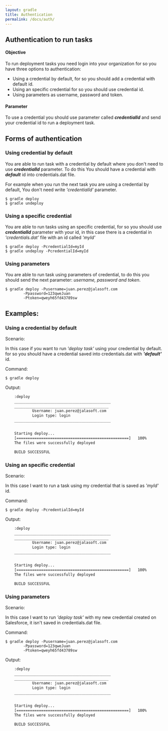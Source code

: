 ```yaml
---
layout: gradle
title: Authentication
permalink: /docs/auth/
---
```

## Authentication to run tasks

#### **Objective**
To run deployment tasks you need login into your organization for so you have three options to authentication:
<ul>
	<li>Using a credential by default, for so you should add a credential with default id.</li>
	<li>Using an specific credential for so you should use credential id.</li>
	<li>Using parameters as username, password and token.</li>
</ul>

#### **Parameter**

To use a credential you should use parameter called ***credentialId*** and send your credential id to run a deployment task.

## Forms of authentication

### Using credential by default

You are able to run task with a credential by default where you don't need to use ***credentialId*** parameter. To do this You should have a credential with ***default*** id into credentials.dat file.

For example when you run the next task you are using a credential by default,  You don't need write *'credentialId'* parameter.

	$ gradle deploy
	$ gradle undeploy

### Using a specific credential

You are able to run tasks using an specific credential, for so you should use ***credentialId*** parameter with your id, in this case there is a credential in *'credentials.dat'* file with an id called *'myId'*

	$ gradle deploy -PcredentialId=myId
	$ gradle undeploy -PcredentialId=myId

### Using parameters

You are able to run task using parameters of credential, to do this you should send the next parameter: *username, password and token*.

	$ gradle deploy -Pusername=juan.perez@jalasoft.com
			-Ppassword=123qweJuan
			-Ptoken=qweyh65fd43789sw

## Examples:

### Using a credential by default

Scenario:

In this case if you want to run *'deploy task'* using your credential by default. for so you should have a credential saved into credentials.dat with ***'default'*** id.

Command:

	$ gradle deploy

Output:

```bash
    :deploy
    ___________________________________________
    __________________________________________
            Username: juan.perez@jalasoft.com
            Login type: login
    ___________________________________________


    Starting deploy...
    [==================================================]   100%
    The files were successfully deployed

    BUILD SUCCESSFUL
```

### Using an specific credential

Scenario:

In this case I want to run a task using my credential that is saved as *'myId'* id.

Command:

	$ gradle deploy -PcredentialId=myId

Output:

```bash
    :deploy
    ___________________________________________
    __________________________________________
            Username: juan.perez@jalasoft.com
            Login type: login
    ___________________________________________


    Starting deploy...
    [==================================================]   100%
    The files were successfully deployed

    BUILD SUCCESSFUL
```

### Using parameters

Scenario:

In this case I want to run *'deploy task'* with my new credential created on Salesforce, it isn't saved in credentials.dat file.

Command:

	$ gradle deploy -Pusername=juan.perez@jalasoft.com
			-Ppassword=123qweJuan
			-Ptoken=qweyh65fd43789sw

Output:

```bash
    :deploy
    ___________________________________________
    __________________________________________
            Username: juan.perez@jalasoft.com
            Login type: login
    ___________________________________________


    Starting deploy...
    [==================================================]   100%
    The files were successfully deployed

    BUILD SUCCESSFUL
```

